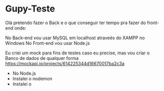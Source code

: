 
# Gupy-Teste


Olá pretendo fazer o Back e o que conseguir ter tempo pra fazer do front-end onde:

No Back-end vou usar MySQL em localhost atraveés do XAMPP no Windows
No Front-end vou usar Node.js


Eu criei um mock para fins de testes caso eu precise, mas vou criar o Banco de dados de qualquer forma
https://mockapi.io/projects/614225344d16670017ba2c3a


- No Node.js
 - Instalei o nodemon
 - Instalei o 